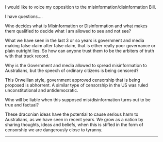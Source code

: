 I would like to voice my opposition to the misinformation/disinformation Bill.

I have questions….

Who decides what is Misinformation or Disinformation and what makes them qualified to
decide what I am allowed to see and not see?

What we have seen in the last 3 or so years is government and media making false claim
after false claim, that is either really poor governance or plain outright lies. So how can
anyone trust them to be the arbiters of truth with that track record.

Why is the Government and media allowed to spread misinformation to Australians, but
the speech of ordinary citizens is being censored?

This Orwellian style, government approved censorship that is being proposed is
abhorrent. A similar type of censorship in the US was ruled unconstitutional and antidemocratic.

Who will be liable when this supposed mis/disinformation turns out to be true and
factual?

These draconian ideas have the potential to cause serious harm to Australians, as we
have seen in recent years. We grow as a nation by sharing thoughts, ideas and beliefs,
when this is stifled in the form of censorship we are dangerously close to tyranny.


-----

